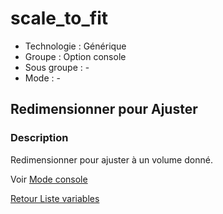 # scale_to_fit

* Technologie : Générique
* Groupe : Option console
* Sous groupe : -
* Mode : -

## Redimensionner pour Ajuster

### Description

Redimensionner pour ajuster à un volume donné.

Voir [Mode console](../console/mode_console.md#options-de-transformation)

[Retour Liste variables](variable_list.md)
